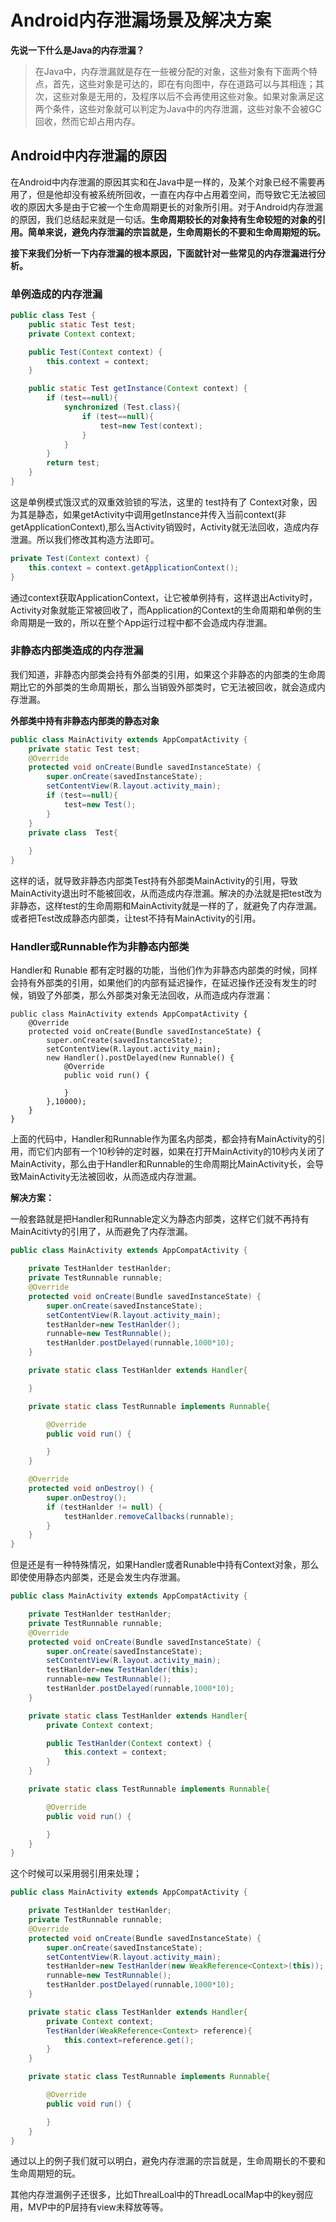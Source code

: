 # Android内存泄漏场景及解决方案

**先说一下什么是Java的内存泄漏？**

> 在Java中，内存泄漏就是存在一些被分配的对象，这些对象有下面两个特点，首先，这些对象是可达的，即在有向图中，存在道路可以与其相连；其次，这些对象是无用的，及程序以后不会再使用这些对象。如果对象满足这两个条件，这些对象就可以判定为Java中的内存泄漏，这些对象不会被GC回收，然而它却占用内存。



## Android中内存泄漏的原因

在Android中内存泄漏的原因其实和在Java中是一样的，及某个对象已经不需要再用了，但是他却没有被系统所回收，一直在内存中占用着空间，而导致它无法被回收的原因大多是由于它被一个生命周期更长的对象所引用。对于Android内存泄漏的原因，我们总结起来就是一句话。**生命周期较长的对象持有生命较短的对象的引用。简单来说，避免内存泄漏的宗旨就是，生命周期长的不要和生命周期短的玩。**



**接下来我们分析一下内存泄漏的根本原因，下面就针对一些常见的内存泄漏进行分析。**

### 单例造成的内存泄漏

```java
public class Test {
    public static Test test;
    private Context context;

    public Test(Context context) {
        this.context = context;
    }

    public static Test getInstance(Context context) {
        if (test==null){
            synchronized (Test.class){
                if (test==null){
                    test=new Test(context);
                }
            }
        }
        return test;
    }
}
```

这是单例模式饿汉式的双重效验锁的写法，这里的 test持有了 Context对象，因为其是静态，如果getActivity中调用getInstance并传入当前context(非getApplicationContext),那么当Activity销毁时，Activity就无法回收，造成内存泄漏。所以我们修改其构造方法即可。

```java
private Test(Context context) {
    this.context = context.getApplicationContext();
}
```

通过context获取ApplicationContext，让它被单例持有，这样退出Activity时，Activity对象就能正常被回收了，而Application的Context的生命周期和单例的生命周期是一致的，所以在整个App运行过程中都不会造成内存泄漏。



### 非静态内部类造成的内存泄漏

我们知道，非静态内部类会持有外部类的引用，如果这个非静态的内部类的生命周期比它的外部类的生命周期长，那么当销毁外部类时，它无法被回收，就会造成内存泄漏。

**外部类中持有非静态内部类的静态对象**

```java
public class MainActivity extends AppCompatActivity {
    private static Test test;
    @Override
    protected void onCreate(Bundle savedInstanceState) {
        super.onCreate(savedInstanceState);
        setContentView(R.layout.activity_main);
        if (test==null){
            test=new Test();
        }
    }
    private class  Test{
        
    }
}
```

这样的话，就导致非静态内部类Test持有外部类MainActivity的引用，导致MainActivity退出时不能被回收，从而造成内存泄漏。解决的办法就是把test改为非静态，这样test的生命周期和MainActivity就是一样的了，就避免了内存泄漏。或者把Test改成静态内部类，让test不持有MainActivity的引用。



### Handler或Runnable作为非静态内部类

Handler和 Runable 都有定时器的功能，当他们作为非静态内部类的时候，同样会持有外部类的引用，如果他们的内部有延迟操作，在延迟操作还没有发生的时候，销毁了外部类，那么外部类对象无法回收，从而造成内存泄漏：

```jsvs
public class MainActivity extends AppCompatActivity {
    @Override
    protected void onCreate(Bundle savedInstanceState) {
        super.onCreate(savedInstanceState);
        setContentView(R.layout.activity_main);
        new Handler().postDelayed(new Runnable() {
            @Override
            public void run() {
                
            }
        },10000);
    }
}
```

上面的代码中，Handler和Runnable作为匿名内部类，都会持有MainActivity的引用，而它们内部有一个10秒钟的定时器，如果在打开MainActivity的10秒内关闭了MainActivity，那么由于Handler和Runnable的生命周期比MainActivity长，会导致MainActivity无法被回收，从而造成内存泄漏。

**解决方案：**

一般套路就是把Handler和Runnable定义为静态内部类，这样它们就不再持有MainAcitivty的引用了，从而避免了内存泄漏。

```java
public class MainActivity extends AppCompatActivity {

    private TestHanlder testHanlder;
    private TestRunnable runnable;
    @Override
    protected void onCreate(Bundle savedInstanceState) {
        super.onCreate(savedInstanceState);
        setContentView(R.layout.activity_main);
        testHanlder=new TestHanlder();
        runnable=new TestRunnable();
        testHanlder.postDelayed(runnable,1000*10);
    }

    private static class TestHanlder extends Handler{

    }

    private static class TestRunnable implements Runnable{

        @Override
        public void run() {

        }
    }

    @Override
    protected void onDestroy() {
        super.onDestroy();
        if (testHanlder != null) {
            testHanlder.removeCallbacks(runnable);
        }
    }
}
```



但是还是有一种特殊情况，如果Handler或者Runable中持有Context对象，那么即使使用静态内部类，还是会发生内存泄漏。

```java
public class MainActivity extends AppCompatActivity {

    private TestHanlder testHanlder;
    private TestRunnable runnable;
    @Override
    protected void onCreate(Bundle savedInstanceState) {
        super.onCreate(savedInstanceState);
        setContentView(R.layout.activity_main);
        testHanlder=new TestHanlder(this);
        runnable=new TestRunnable();
        testHanlder.postDelayed(runnable,1000*10);
    }

    private static class TestHanlder extends Handler{
        private Context context;

        public TestHanlder(Context context) {
            this.context = context;
        }
    }

    private static class TestRunnable implements Runnable{

        @Override
        public void run() {

        }
    }
}
```

这个时候可以采用弱引用来处理；

```java
public class MainActivity extends AppCompatActivity {

    private TestHanlder testHanlder;
    private TestRunnable runnable;
    @Override
    protected void onCreate(Bundle savedInstanceState) {
        super.onCreate(savedInstanceState);
        setContentView(R.layout.activity_main);
        testHanlder=new TestHanlder(new WeakReference<Context>(this));
        runnable=new TestRunnable();
        testHanlder.postDelayed(runnable,1000*10);
    }

    private static class TestHanlder extends Handler{
        private Context context;
        TestHanlder(WeakReference<Context> reference){
            this.context=reference.get();
        }
    }

    private static class TestRunnable implements Runnable{

        @Override
        public void run() {

        }
    }
}
```

通过以上的例子我们就可以明白，避免内存泄漏的宗旨就是，生命周期长的不要和生命周期短的玩。

其他内存泄漏例子还很多，比如ThrealLoal中的ThreadLocalMap中的key弱应用，MVP中的P层持有view未释放等等。